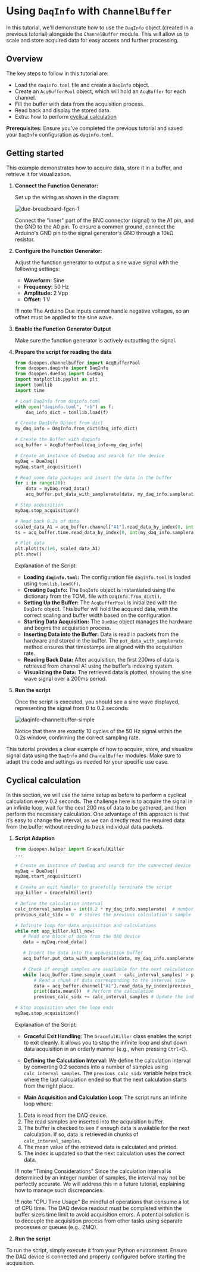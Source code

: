 # Using `DaqInfo` with `ChannelBuffer`

In this tutorial, we'll demonstrate how to use the `DaqInfo` object (created in a previous tutorial) alongside the `ChannelBuffer` module. This will allow us to scale and store acquired data for easy access and further processing.

## Overview
The key steps to follow in this tutorial are:

- Load the `daqinfo.toml` file and create a `DaqInfo` object.
- Create an `AcqBufferPool` object, which will hold an `AcqBuffer` for each channel.
- Fill the buffer with data from the acquisition process.
- Read back and display the stored data.
- Extra: how to perform [cyclical calculation](#cyclical-calculation)

**Prerequisites:** Ensure you’ve completed the previous tutorial and saved your `DaqInfo` configuration as `daqinfo.toml`.

## Getting started
This example demonstrates how to acquire data, store it in a buffer, and retrieve it for visualization.

1. **Connect the Function Generator:**

    Set up the wiring as shown in the diagram:

    ![due-breadboard-fgen-1](resources/due-breadboard-fgen-1.png)

    Connect the "inner" part of the BNC connector (signal) to the A1 pin, and the GND to the A0 pin. To ensure a common ground, connect the Arduino's GND pin to the signal generator's GND through a 10kΩ resistor.

1. **Configure the Function Generator:**

    Adjust the function generator to output a sine wave signal with the following settings:

    - **Waveform:** Sine
    - **Frequency:** 50 Hz
    - **Amplitude:** 2 Vpp
    - **Offset:** 1 V

    !!! note
        The Arduino Due inputs cannot handle negative voltages, so an offset must be applied to the sine wave.

2. **Enable the Function Generator Output**

    Make sure the function generator is actively outputting the signal.

3. **Prepare the script for reading the data**

    ```python
    from daqopen.channelbuffer import AcqBufferPool
    from daqopen.daqinfo import DaqInfo
    from daqopen.duedaq import DueDaq
    import matplotlib.pyplot as plt
    import tomllib
    import time
    
    # Load DaqInfo from daqinfo.toml
    with open("daqinfo.toml", "rb") as f:
        daq_info_dict = tomllib.load(f)
    
    # Create DaqInfo Object from dict
    my_daq_info = DaqInfo.from_dict(daq_info_dict)
    
    # Create the Buffer with daqinfo
    acq_buffer = AcqBufferPool(daq_info=my_daq_info)
    
    # Create an instance of DueDaq and search for the device
    myDaq = DueDaq()
    myDaq.start_acquisition()
    
    # Read some data packages and insert the data in the buffer
    for i in range(20):
        data = myDaq.read_data()
        acq_buffer.put_data_with_samplerate(data, my_daq_info.samplerate) # put data to buffer
    
    # Stop acquisition
    myDaq.stop_acquisition()
    
    # Read back 0.2s of data
    scaled_data_A1 = acq_buffer.channel["A1"].read_data_by_index(0, int(my_daq_info.samplerate*0.2))
    ts = acq_buffer.time.read_data_by_index(0, int(my_daq_info.samplerate*0.2))
    
    # Plot data
    plt.plot(ts/1e6, scaled_data_A1)
    plt.show()
    ```

    Explanation of the Script:

    - **Loading `daqinfo.toml`:** The configuration file `daqinfo.toml` is loaded using `tomllib.load(f)`.
    - **Creating `DaqInfo`:** The `DaqInfo` object is instantiated using the dictionary from the TOML file with `DaqInfo.from_dict()`.
    - **Setting Up the Buffer:** The `AcqBufferPool` is initialized with the `DaqInfo` object. This buffer will hold the acquired data, with the correct scaling and buffer width based on the configuration.
    - **Starting Data Acquisition:** The `DueDaq` object manages the hardware and begins the acquisition process.
    - **Inserting Data into the Buffer:** Data is read in packets from the hardware and stored in the buffer. The `put_data_with_samplerate` method ensures that timestamps are aligned with the acquisition rate.
    - **Reading Back Data:** After acquisition, the first 200ms of data is retrieved from channel A1 using the buffer’s indexing system.
    - **Visualizing the Data:** The retrieved data is plotted, showing the sine wave signal over a 200ms period.

4. **Run the script**

    Once the script is executed, you should see a sine wave displayed, representing the signal from 0 to 0.2 seconds:

    ![daqinfo-channelbuffer-simple](resources/daqinfo-channelbuffer-simple.png)

    Notice that there are exactly 10 cycles of the 50 Hz signal within the 0.2s window, confirming the correct sampling rate.

This tutorial provides a clear example of how to acquire, store, and visualize signal data using the `DaqInfo` and `ChannelBuffer` modules. Make sure to adapt the code and settings as needed for your specific use case.

## Cyclical calculation
In this section, we will use the same setup as before to perform a cyclical calculation every 0.2 seconds. The challenge here is to acquire the signal in an infinite loop, wait for the next 200 ms of data to be gathered, and then perform the necessary calculation. One advantage of this approach is that it’s easy to change the interval, as we can directly read the required data from the buffer without needing to track individual data packets.

1. **Script Adaption**

    ```python
    from daqopen.helper import GracefulKiller
    ...
    
    # Create an instance of DueDaq and search for the connected device
    myDaq = DueDaq()
    myDaq.start_acquisition()
    
    # Create an exit handler to gracefully terminate the script
    app_killer = GracefulKiller()
    
    # Define the calculation interval
    calc_interval_samples = int(0.2 * my_daq_info.samplerate)  # number of samples for each 200ms interval
    previous_calc_sidx = 0  # stores the previous calculation's sample index
    
    # Infinite loop for data acquisition and calculations
    while not app_killer.kill_now:
       # Read one block of data from the DAQ device
       data = myDaq.read_data()
    
       # Insert the data into the acquisition buffer
       acq_buffer.put_data_with_samplerate(data, my_daq_info.samplerate)
    
       # Check if enough samples are available for the next calculation
       while (acq_buffer.time.sample_count - calc_interval_samples) > previous_calc_sidx:
           # Read a chunk of data corresponding to the interval size
           data = acq_buffer.channel["A1"].read_data_by_index(previous_calc_sidx, previous_calc_sidx + calc_interval_samples)
           print(data.mean())  # Perform the calculation
           previous_calc_sidx += calc_interval_samples # Update the index for the next cycle
    
    # Stop acquisition when the loop ends
    myDaq.stop_acquisition()
    ```

    Explanation of the Script:

    - **Graceful Exit Handling**:
     The `GracefulKiller` class enables the script to exit cleanly. It allows you to stop the infinite loop and shut down data acquisition in an orderly manner (e.g., when pressing `Ctrl+C`).

    - **Defining the Calculation Interval**:
     We define the calculation interval by converting 0.2 seconds into a number of samples using `calc_interval_samples`. The `previous_calc_sidx` variable helps track where the last calculation ended so that the next calculation starts from the right place.

    - **Main Acquisition and Calculation Loop**:
     The script runs an infinite loop where:

     1. Data is read from the DAQ device.
     2. The read samples are inserted into the acquisition buffer.
     3. The buffer is checked to see if enough data is available for the next calculation. If so, data is retrieved in chunks of `calc_interval_samples`.
     4. The mean value of the retrieved data is calculated and printed.
     5. The index is updated so that the next calculation uses the correct data.

    !!! note "Timing Considerations"
        Since the calculation interval is determined by an integer number of samples, the interval may not be perfectly accurate. We will address this in a future tutorial, explaining how to manage such discrepancies.



    !!! note "CPU Time Usage"
        Be mindful of operations that consume a lot of CPU time. The DAQ device readout must be completed within the buffer size’s time limit to avoid acquisition errors. A potential solution is to decouple the acquisition process from other tasks using separate processes or queues (e.g., ZMQ).

2. **Run the script**

To run the script, simply execute it from your Python environment. Ensure the DAQ device is connected and properly configured before starting the acquisition.



